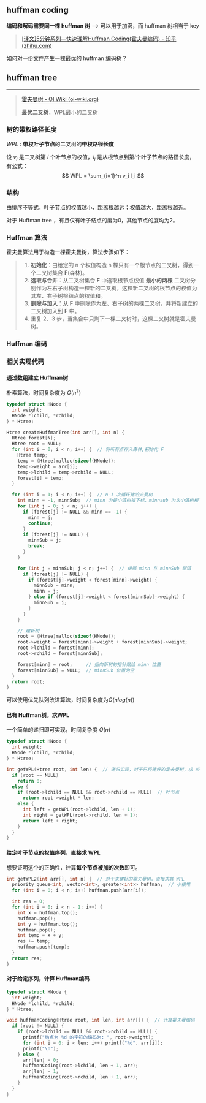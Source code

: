 ## huffman coding

**编码和解码需要同一棵 huffman 树**  -->  可以用于加密，而 huffman 树相当于 key

> [[译文\]5分钟系列—快速理解Huffman Coding(霍夫曼编码) - 知乎 (zhihu.com)](https://zhuanlan.zhihu.com/p/390459645)



如何对一份文件产生一棵最优的 huffman 编码树？



## huffman tree

-----

> [霍夫曼树 - OI Wiki (oi-wiki.org)](https://oi-wiki.org/ds/huffman-tree/)
>
> **最优二叉树**，WPL最小的二叉树



### 树的带权路径长度

$WPL$ : **带权叶子节点**的二叉树的**带权路径长度**

设 $v_i$ 是二叉树第 $i$ 个叶节点的权值，$l_i$ 是从根节点到第$i$个叶子节点的路径长度，有公式：
$$
WPL = \sum_{i=1}^n v_i l_i
$$

### 结构

由排序不等式，叶子节点的权值越小，距离根越远；权值越大，距离根越近。

对于 Huffman tree ，有且仅有叶子结点的度为0，其他节点的度均为2。



### Huffman 算法

霍夫曼算法用于构造一棵霍夫曼树，算法步骤如下：

> 1. **初始化**：由给定的 n 个权值构造 n 棵只有一个根节点的二叉树，得到一个二叉树集合 **F**(森林)。
> 2. **选取与合并**：从二叉树集合 **F** 中选取根节点权值 **最小的两棵** 二叉树分别作为左右子树构造一棵新的二叉树，这棵新二叉树的根节点的权值为其左、右子树根结点的权值和。
> 3. **删除与加入**：从 **F** 中删除作为左、右子树的两棵二叉树，并将新建立的二叉树加入到 **F** 中。
> 4. 重复 2、3 步，当集合中只剩下一棵二叉树时，这棵二叉树就是霍夫曼树。



### Huffman 编码



### 相关实现代码

#### 通过数组建立 Huffman树

朴素算法，时间复杂度为 $O(n^2)$

```cpp
typedef struct HNode {
  int weight;
  HNode *lchild, *rchild;
} * Htree;

Htree createHuffmanTree(int arr[], int n) {
  Htree forest[N];
  Htree root = NULL;
  for (int i = 0; i < n; i++) {  // 将所有点存入森林,初始化 F
    Htree temp;
    temp = (Htree)malloc(sizeof(HNode));
    temp->weight = arr[i];
    temp->lchild = temp->rchild = NULL;
    forest[i] = temp;
  }

  for (int i = 1; i < n; i++) {  // n-1 次循环建哈夫曼树
    int minn = -1, minnSub;  // minn 为最小值树根下标，minnsub 为次小值树根下标
    for (int j = 0; j < n; j++) {
      if (forest[j] != NULL && minn == -1) {
        minn = j;
        continue;
      }
      if (forest[j] != NULL) {
        minnSub = j;
        break;
      }
    }

    for (int j = minnSub; j < n; j++) {  // 根据 minn 与 minnSub 赋值
      if (forest[j] != NULL) {
        if (forest[j]->weight < forest[minn]->weight) {
          minnSub = minn;
          minn = j;
        } else if (forest[j]->weight < forest[minnSub]->weight) {
          minnSub = j;
        }
      }
    }

    // 建新树
    root = (Htree)malloc(sizeof(HNode));
    root->weight = forest[minn]->weight + forest[minnSub]->weight;
    root->lchild = forest[minn];
    root->rchild = forest[minnSub];

    forest[minn] = root;     // 指向新树的指针赋给 minn 位置
    forest[minnSub] = NULL;  // minnSub 位置为空
  }
  return root;
}
```



可以使用优先队列改进算法，时间复杂度为$O(nlog(n))$



#### 已有 Huffman树，求WPL

一个简单的递归即可实现，时间复杂度 $O(n)$

```cpp
typedef struct HNode {
  int weight;
  HNode *lchild, *rchild;
} * Htree;

int getWPL(Htree root, int len) {  // 递归实现，对于已经建好的霍夫曼树，求 WPL
  if (root == NULL)
    return 0;
  else {
    if (root->lchild == NULL && root->rchild == NULL)  // 叶节点
      return root->weight * len;
    else {
      int left = getWPL(root->lchild, len + 1);
      int right = getWPL(root->rchild, len + 1);
      return left + right;
    }
  }
}
```



#### 给定叶子节点的权值序列，直接求 WPL

想要证明这个的正确性，计算**每个节点被加的次数**即可。

```cpp
int getWPL2(int arr[], int n) {  // 对于未建好的霍夫曼树，直接求其 WPL
  priority_queue<int, vector<int>, greater<int>> huffman;  // 小根堆
  for (int i = 0; i < n; i++) huffman.push(arr[i]);

  int res = 0;
  for (int i = 0; i < n - 1; i++) {
    int x = huffman.top();
    huffman.pop();
    int y = huffman.top();
    huffman.pop();
    int temp = x + y;
    res += temp;
    huffman.push(temp);
  }
  return res;
}
```



#### 对于给定序列，计算 Huffman编码

```cpp
typedef struct HNode {
  int weight;
  HNode *lchild, *rchild;
} * Htree;

void huffmanCoding(Htree root, int len, int arr[]) {  // 计算霍夫曼编码
  if (root != NULL) {
    if (root->lchild == NULL && root->rchild == NULL) {
      printf("结点为 %d 的字符的编码为: ", root->weight);
      for (int i = 0; i < len; i++) printf("%d", arr[i]);
      printf("\n");
    } else {
      arr[len] = 0;
      huffmanCoding(root->lchild, len + 1, arr);
      arr[len] = 1;
      huffmanCoding(root->rchild, len + 1, arr);
    }
  }
}
```

